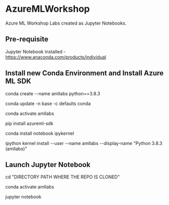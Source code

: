 # AzureMLWorkshop
Azure ML Workshop Labs created as Jupyter Notebooks.

## Pre-requisite 

Jupyter Notebook installed - https://www.anaconda.com/products/individual

## Install new Conda Environment and Install Azure ML SDK

conda create --name amllabs python==3.8.3

conda update -n base -c defaults conda

conda activate amllabs

pip install azureml-sdk

conda install notebook ipykernel

ipython kernel install --user --name amllabs --display-name "Python 3.8.3 (amllabs)"

## Launch Jupyter Notebook
cd "DIRECTORY PATH WHERE THE REPO IS CLONED"

conda activate amllabs

jupyter notebook
